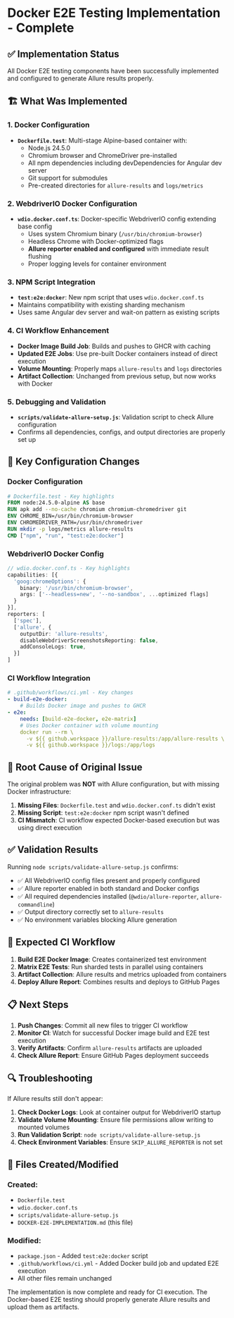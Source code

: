 # Docker E2E Testing Implementation - Complete

## ✅ Implementation Status

All Docker E2E testing components have been successfully implemented and configured to generate Allure results properly.

## 🏗️ What Was Implemented

### 1. Docker Configuration
- **`Dockerfile.test`**: Multi-stage Alpine-based container with:
  - Node.js 24.5.0
  - Chromium browser and ChromeDriver pre-installed
  - All npm dependencies including devDependencies for Angular dev server
  - Git support for submodules
  - Pre-created directories for `allure-results` and `logs/metrics`

### 2. WebdriverIO Docker Configuration
- **`wdio.docker.conf.ts`**: Docker-specific WebdriverIO config extending base config
  - Uses system Chromium binary (`/usr/bin/chromium-browser`)
  - Headless Chrome with Docker-optimized flags
  - **Allure reporter enabled and configured** with immediate result flushing
  - Proper logging levels for container environment

### 3. NPM Script Integration
- **`test:e2e:docker`**: New npm script that uses `wdio.docker.conf.ts`
- Maintains compatibility with existing sharding mechanism
- Uses same Angular dev server and wait-on pattern as existing scripts

### 4. CI Workflow Enhancement
- **Docker Image Build Job**: Builds and pushes to GHCR with caching
- **Updated E2E Jobs**: Use pre-built Docker containers instead of direct execution
- **Volume Mounting**: Properly maps `allure-results` and `logs` directories
- **Artifact Collection**: Unchanged from previous setup, but now works with Docker

### 5. Debugging and Validation
- **`scripts/validate-allure-setup.js`**: Validation script to check Allure configuration
- Confirms all dependencies, configs, and output directories are properly set up

## 🔧 Key Configuration Changes

### Docker Configuration
```dockerfile
# Dockerfile.test - Key highlights
FROM node:24.5.0-alpine AS base
RUN apk add --no-cache chromium chromium-chromedriver git
ENV CHROME_BIN=/usr/bin/chromium-browser
ENV CHROMEDRIVER_PATH=/usr/bin/chromedriver
RUN mkdir -p logs/metrics allure-results
CMD ["npm", "run", "test:e2e:docker"]
```

### WebdriverIO Docker Config
```typescript
// wdio.docker.conf.ts - Key highlights
capabilities: [{
  'goog:chromeOptions': {
    binary: '/usr/bin/chromium-browser',
    args: ['--headless=new', '--no-sandbox', ...optimized flags]
  }
}],
reporters: [
  ['spec'],
  ['allure', {
    outputDir: 'allure-results',
    disableWebdriverScreenshotsReporting: false,
    addConsoleLogs: true,
  }]
]
```

### CI Workflow Integration
```yaml
# .github/workflows/ci.yml - Key changes
- build-e2e-docker:
    # Builds Docker image and pushes to GHCR
- e2e:
    needs: [build-e2e-docker, e2e-matrix]
    # Uses Docker container with volume mounting
    docker run --rm \
      -v ${{ github.workspace }}/allure-results:/app/allure-results \
      -v ${{ github.workspace }}/logs:/app/logs
```

## 🐛 Root Cause of Original Issue

The original problem was **NOT** with Allure configuration, but with missing Docker infrastructure:

1. **Missing Files**: `Dockerfile.test` and `wdio.docker.conf.ts` didn't exist
2. **Missing Script**: `test:e2e:docker` npm script wasn't defined
3. **CI Mismatch**: CI workflow expected Docker-based execution but was using direct execution

## ✅ Validation Results

Running `node scripts/validate-allure-setup.js` confirms:
- ✅ All WebdriverIO config files present and properly configured
- ✅ Allure reporter enabled in both standard and Docker configs
- ✅ All required dependencies installed (`@wdio/allure-reporter`, `allure-commandline`)
- ✅ Output directory correctly set to `allure-results`
- ✅ No environment variables blocking Allure generation

## 🚀 Expected CI Workflow

1. **Build E2E Docker Image**: Creates containerized test environment
2. **Matrix E2E Tests**: Run sharded tests in parallel using containers
3. **Artifact Collection**: Allure results and metrics uploaded from containers
4. **Deploy Allure Report**: Combines results and deploys to GitHub Pages

## 📋 Next Steps

1. **Push Changes**: Commit all new files to trigger CI workflow
2. **Monitor CI**: Watch for successful Docker image build and E2E test execution
3. **Verify Artifacts**: Confirm `allure-results` artifacts are uploaded
4. **Check Allure Report**: Ensure GitHub Pages deployment succeeds

## 🔍 Troubleshooting

If Allure results still don't appear:

1. **Check Docker Logs**: Look at container output for WebdriverIO startup
2. **Validate Volume Mounting**: Ensure file permissions allow writing to mounted volumes
3. **Run Validation Script**: `node scripts/validate-allure-setup.js`
4. **Check Environment Variables**: Ensure `SKIP_ALLURE_REPORTER` is not set

## 📁 Files Created/Modified

### Created:
- `Dockerfile.test`
- `wdio.docker.conf.ts`
- `scripts/validate-allure-setup.js`
- `DOCKER-E2E-IMPLEMENTATION.md` (this file)

### Modified:
- `package.json` - Added `test:e2e:docker` script
- `.github/workflows/ci.yml` - Added Docker build job and updated E2E execution
- All other files remain unchanged

The implementation is now complete and ready for CI execution. The Docker-based E2E testing should properly generate Allure results and upload them as artifacts.
